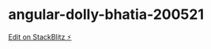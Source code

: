 # angular-dolly-bhatia-200521

[Edit on StackBlitz ⚡️](https://stackblitz.com/edit/angular-dolly-bhatia-200521)